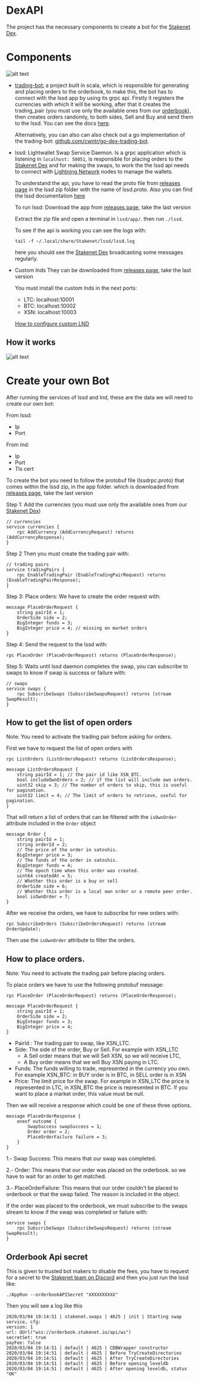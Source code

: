 # DexAPI
The project has the necessary components to create a bot for the [Stakenet Dex](http://orderbook.stakenet.io/).


# Components

![alt text](components.png)

* [trading-bot:](https://github.com/X9Developers/DexAPI/tree/master/trading-bot) a project built in scala, which is responsible for generating and placing orders to the orderbook, to make this, the bot has to connect with the lssd app by using its grpc api. Firstly it registers the currencies with which it will be working, after that it creates the trading_pair (you must use only the available ones from our [orderbook](http://orderbook.stakenet.io/)), then creates orders randomly, to both sides, Sell and Buy and send them to the lssd. You can see the docs [here](https://github.com/X9Developers/DexAPI/tree/master/trading-bot).

    Alternatively, you can also can also check out a go implementation of the trading-bot: [github.com/cwntr/go-dex-trading-bot](https://github.com/cwntr/go-dex-trading-bot).

* lssd: Lightwallet Swap Service Daemon. Is a grpc application which is listening in `localhost: 50051`, is responsible for placing orders to the [Stakenet Dex](http://orderbook.stakenet.io/) and for making the swaps, to work the the lssd api needs to connect with [Lightning Network](https://lightning.network/) nodes to manage the wallets. 

    To understand the api, you have to read the proto file from [releases page](https://github.com/X9Developers/DexAPI/releases) in the lssd zip folder with the name of lssd.proto. Also you can find the lssd documentation [here](http://orderbook.stakenet.io/assets/docs/lssd.html)

    To run lssd: Download the app from [releases page](https://github.com/X9Developers/DexAPI/releases), take the last version

    Extract the zip file and open a terminal in `lssd/app/`.  then run `./lssd`. 

    To see if the api is working you can see the logs with:   

    `tail -f ~/.local/share/Stakenet/lssd/lssd.log`

    here you should see the [Stakenet Dex](http://orderbook.stakenet.io/) broadcasting some messages regularly.

* Custom lnds 
    They can be downloaded from [releases page](https://github.com/X9Developers/DexAPI/releases), take the last version 

    You must install the custom lnds in the next ports:
    * LTC: localhost:10001
    * BTC: localhost:10002
    * XSN: localhost:10003

    [How to configure custom LND](https://github.com/X9Developers/DexAPI/blob/lnd-conf/LNDCONFIGURATION.md)

## How it works

![alt text](http://www.plantuml.com/plantuml/png/TP7DQeSm4CJlFiM-mFy5UX1fBpqKMX1wtoHR6vgFi9iWVVjgqOX1ZyvlTfmXWsJaNBphdcD-z6yY1fxWXGapWIxC5BGbkQAPqTWmGKBB9_xXK1D4DdJMnw94irKRanieCoRfLldHlnQr1k8lV15rozVchnemIOf1Q3juNvDLZ3zDZwhlcP_ehC5CHt2rDFJuHNLSJMsRBEDQmttElm8Ui_ucSp5bd3619n6SIDhxbXy5TY95wmNUlj90mHJl_W00)

# Create your own Bot 

After running the services of lssd and lnd, these are the data we will need to create our own bot:

From lssd:
* Ip
* Port

From lnd:
* Ip
* Port
* Tls cert

To create the bot you need to follow the protobuf file (lssdrpc.proto) that comes within the lssd zip, in the app folder. which is downloaded from [releases page](https://github.com/X9Developers/DexAPI/releases), take the last version 


Step 1: Add the currencies (you must use only the available ones from our [Stakenet Dex](http://orderbook.stakenet.io/))

    // currencies
    service currencies {
        rpc AddCurrency (AddCurrencyRequest) returns (AddCurrencyResponse);
    }

Step 2 Then you must create the trading pair with:

    // trading pairs
    service tradingPairs {
        rpc EnableTradingPair (EnableTradingPairRequest) returns (EnableTradingPairResponse);
    }


Step 3: Place orders: 
We have to create the order request with:

    message PlaceOrderRequest {
        string pairId = 1;
        OrderSide side = 2;
        BigInteger funds = 3;
        BigInteger price = 4; // missing on market orders
    }


Step 4: Send the request to the lssd with:

    rpc PlaceOrder (PlaceOrderRequest) returns (PlaceOrderResponse);

Step 5: Waits until lssd daemon completes the swap, you can subscribe to swaps to know if swap is success or failure with: 

    // swaps
    service swaps {
        rpc SubscribeSwaps (SubscribeSwapsRequest) returns (stream SwapResult);
    }

## How to get the list of open orders
Note: You need to activate the trading pair before asking for orders.

First we have to request the list of open orders with 

    rpc ListOrders (ListOrdersRequest) returns (ListOrdersResponse);

    message ListOrdersRequest {
        string pairId = 1; // the pair id like XSN_BTC. 
        bool includeOwnOrders = 2; // if the list will include own orders.
        uint32 skip = 3; // The number of orders to skip, this is useful for pagination.  
        uint32 limit = 4; // The limit of orders to retrieve, useful for pagination.
    }
  
That will return a list of orders that can be filtered with the `isOwnOrder` attribute included in the `Order` object

    message Order {
        string pairId = 1;
        string orderId = 2;
        // The price of the order in satoshis.
        BigInteger price = 3;
        // The funds of the order in satoshis.
        BigInteger funds = 4;
        // The epoch time when this order was created.
        uint64 createdAt = 5;
        // Whether this order is a buy or sell
        OrderSide side = 6;
        // Whether this order is a local own order or a remote peer order.
        bool isOwnOrder = 7;
    }

After we receive the orders, we have to subscribe for new orders with: 

    rpc SubscribeOrders (SubscribeOrdersRequest) returns (stream OrderUpdate);

Then use the `isOwnOrder` attribute to filter the orders. 

## How to place orders.
Note: You need to activate the trading pair before placing orders.

To place orders we have to use the following protobuf message: 

    rpc PlaceOrder (PlaceOrderRequest) returns (PlaceOrderResponse);

    message PlaceOrderRequest {
        string pairId = 1;
        OrderSide side = 2; 
        BigInteger funds = 3; 
        BigInteger price = 4; 
    }

 * PairId : The trading pair to swap, like XSN_LTC.  
 * Side: The side of the order, Buy or Sell. For example with XSN_LTC
    - A Sell order means that we will Sell XSN, so we will receive LTC, 
    - A Buy order means that we will Buy XSN paying in LTC.
* Funds: The funds willing to trade, represented in the currency you own. For example XSN_BTC: in BUY order is in BTC, in SELL order is in XSN
* Price: The limit price for the swap. For example in XSN_LTC  the price is represented in LTC, in XSN_BTC the price is represented in BTC.  If you want to place a market order, this value must be null. 

Then we will receive a response which could be one of these three options. 

    message PlaceOrderResponse {
        oneof outcome {
            SwapSuccess swapSuccess = 1;
            Order order = 2;
            PlaceOrderFailure failure = 3;
        }
    }


1.- Swap Success: This means that our swap was completed.

2.- Order: This means that our order was placed on the orderbook. so we have to wait for an order to get matched. 

3.- PlaceOrderFailure: This means that our order couldn't be placed to orderbook or that the swap failed. The reason is included in the object. 


If the order was placed to the orderbook, we must subscribe to the swaps stream to know if the swap was completed or failure with: 

    service swaps {
        rpc SubscribeSwaps (SubscribeSwapsRequest) returns (stream SwapResult);
    }


## Orderbook Api secret 

This is given to trusted bot makers to disable the fees, you have to request for a secret to the [Stakenet team on Discord]( https://discord.gg/cyF5yCA) and then you just run the lssd like: 

    ./AppRun --orderbookAPISecret "XXXXXXXXXX"

Then you will see a log like this 

    2020/03/04 19:14:51 | stakenet.swaps | 4625 | init | Starting swap service, cfg:
    version: 1
    url: QUrl("wss://orderbook.stakenet.io/api/ws")
    secretSet: true
    payFee: false
    2020/03/04 19:14:51 | default | 4625 | CDBWrapper constructor
    2020/03/04 19:14:51 | default | 4625 | Before TryCreateDirectories
    2020/03/04 19:14:51 | default | 4625 | After TryCreateDirectories
    2020/03/04 19:14:51 | default | 4625 | Before opening leveldb
    2020/03/04 19:14:51 | default | 4625 | After opening leveldb, status  "OK"